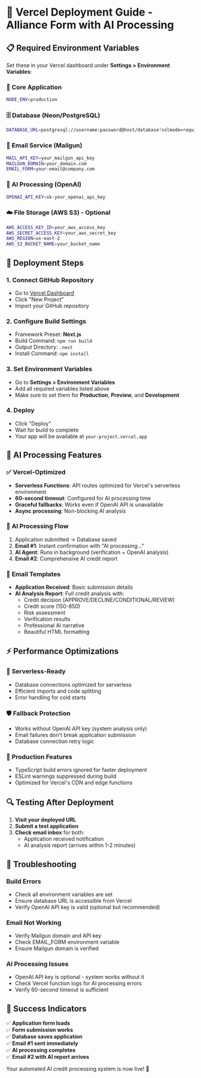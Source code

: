 # 🚀 Vercel Deployment Guide - Alliance Form with AI Processing

## 📋 Required Environment Variables

Set these in your Vercel dashboard under **Settings > Environment Variables**:

### 🔑 Core Application
```bash
NODE_ENV=production
```

### 🗄️ Database (Neon/PostgreSQL)
```bash
DATABASE_URL=postgresql://username:password@host/database?sslmode=require
```

### 📧 Email Service (Mailgun)
```bash
MAIL_API_KEY=your_mailgun_api_key
MAILGUN_DOMAIN=your_domain.com
EMAIL_FORM=your-email@company.com
```

### 🤖 AI Processing (OpenAI)
```bash
OPENAI_API_KEY=sk-your_openai_api_key
```

### ☁️ File Storage (AWS S3) - Optional
```bash
AWS_ACCESS_KEY_ID=your_aws_access_key
AWS_SECRET_ACCESS_KEY=your_aws_secret_key
AWS_REGION=us-east-2
AWS_S3_BUCKET_NAME=your_bucket_name
```

## 🔧 Deployment Steps

### 1. **Connect GitHub Repository**
- Go to [Vercel Dashboard](https://vercel.com/dashboard)
- Click "New Project"
- Import your GitHub repository

### 2. **Configure Build Settings**
- Framework Preset: **Next.js**
- Build Command: `npm run build`
- Output Directory: `.next`
- Install Command: `npm install`

### 3. **Set Environment Variables**
- Go to **Settings > Environment Variables**
- Add all required variables listed above
- Make sure to set them for **Production**, **Preview**, and **Development**

### 4. **Deploy**
- Click "Deploy"
- Wait for build to complete
- Your app will be available at `your-project.vercel.app`

## 🎯 AI Processing Features

### ✅ **Vercel-Optimized**
- **Serverless Functions**: API routes optimized for Vercel's serverless environment
- **60-second timeout**: Configured for AI processing time
- **Graceful fallbacks**: Works even if OpenAI API is unavailable
- **Async processing**: Non-blocking AI analysis

### 🤖 **AI Processing Flow**
1. Application submitted → Database saved
2. **Email #1**: Instant confirmation with "AI processing..."
3. **AI Agent**: Runs in background (verification + OpenAI analysis)
4. **Email #2**: Comprehensive AI credit report

### 📧 **Email Templates**
- **Application Received**: Basic submission details
- **AI Analysis Report**: Full credit analysis with:
  - Credit decision (APPROVE/DECLINE/CONDITIONAL/REVIEW)
  - Credit score (150-850)
  - Risk assessment
  - Verification results
  - Professional AI narrative
  - Beautiful HTML formatting

## ⚡ **Performance Optimizations**

### 🔄 **Serverless-Ready**
- Database connections optimized for serverless
- Efficient imports and code splitting
- Error handling for cold starts

### 🛡️ **Fallback Protection**
- Works without OpenAI API key (system analysis only)
- Email failures don't break application submission
- Database connection retry logic

### 📱 **Production Features**
- TypeScript build errors ignored for faster deployment
- ESLint warnings suppressed during build
- Optimized for Vercel's CDN and edge functions

## 🔍 **Testing After Deployment**

1. **Visit your deployed URL**
2. **Submit a test application**
3. **Check email inbox** for both:
   - Application received notification
   - AI analysis report (arrives within 1-2 minutes)

## 🐛 **Troubleshooting**

### Build Errors
- Check all environment variables are set
- Ensure database URL is accessible from Vercel
- Verify OpenAI API key is valid (optional but recommended)

### Email Not Working
- Verify Mailgun domain and API key
- Check EMAIL_FORM environment variable
- Ensure Mailgun domain is verified

### AI Processing Issues
- OpenAI API key is optional - system works without it
- Check Vercel function logs for AI processing errors
- Verify 60-second timeout is sufficient

## 🎉 **Success Indicators**

✅ **Application form loads**  
✅ **Form submission works**  
✅ **Database saves application**  
✅ **Email #1 sent immediately**  
✅ **AI processing completes**  
✅ **Email #2 with AI report arrives**  

Your automated AI credit processing system is now live! 🚀 